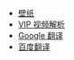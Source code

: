 - [壁纸](https://ss.netnr.com/wallpaper)
- [VIP 视频解析](https://v.netnr.eu.org)
- [Google 翻译](https://translate.google.cn)
- [百度翻译](https://fanyi.baidu.com)